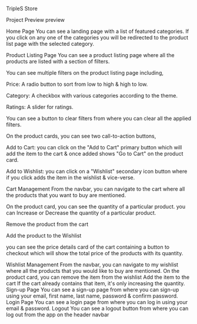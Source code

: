 TripleS Store

Project Preview
preview

Home Page
You can see a landing page with a list of featured categories.
If you click on any one of the categories you will be redirected to the product list page with the selected category.

Product Listing Page
You can see a product listing page where all the products are listed with a section of filters.

You can see multiple filters on the product listing page including,

Price: A radio button to sort from low to high & high to low.

Category: A checkbox with various categories according to the theme.

Ratings: A slider for ratings.

You can see a button to clear filters from where you can clear all the applied filters.

On the product cards, you can see two call-to-action buttons,

Add to Cart: you can click on the "Add to Cart" primary button which will add the item to the cart & once added shows "Go to Cart" on the product card.

Add to Wishlist: you can click on a "Wishlist" secondary icon button where if you click adds the item in the wishlist & vice-verse.

Cart Management
From the navbar, you can navigate to the cart where all the products that you want to buy are mentioned.

On the product card, you can see the quantity of a particular product. you can Increase or Decrease the quantity of a particular product.

Remove the product from the cart

Add the product to the Wishlist

you can see the price details card of the cart containing a button to checkout which will show the total price of the products with its quantity.

Wishlist Management
From the navbar, you can navigate to my wishlist where all the products that you would like to buy are mentioned.
On the product card,
you can remove the item from the wishlist
Add the item to the cart
If the cart already contains that item, it's only increasing the quantity.
Sign-up Page
You can see a sign-up page from where you can sign-up using your email, first name, last name, password & confirm password.
Login Page
You can see a login page from where you can log in using your email & password.
Logout
You can see a logout button from where you can log out from the app on the header navbar
